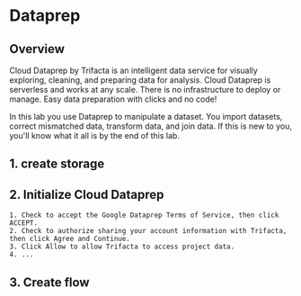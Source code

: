# Dataprep

## Overview
Cloud Dataprep by Trifacta is an intelligent data service for visually exploring, cleaning, and preparing data for analysis. Cloud Dataprep is serverless and works at any scale. There is no infrastructure to deploy or manage. Easy data preparation with clicks and no code!

In this lab you use Dataprep to manipulate a dataset. You import datasets, correct mismatched data, transform data, and join data. If this is new to you, you'll know what it all is by the end of this lab.


## 1. create storage

## 2. Initialize Cloud Dataprep

    1. Check to accept the Google Dataprep Terms of Service, then click ACCEPT.
    2. Check to authorize sharing your account information with Trifacta, then click Agree and Continue.
    3. Click Allow to allow Trifacta to access project data.
    4. ...

## 3. Create flow

